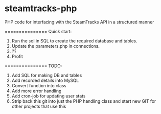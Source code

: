 steamtracks-php
===============

PHP code for interfacing with the SteamTracks API in a structured manner

===============
Quick start:

1.  Run the sql in SQL to create the required database and tables.
2.  Update the parameters.php in connections.
3.  ??
4.  Profit

===============
TODO:

1.  Add SQL for making DB and tables
2.  Add recorded details into MySQL
3.  Convert function into class
4.  Add more error handling
5.  Add cron-job for updating user stats
6.  Strip back this git into just the PHP handling class and start new GIT for other projects that use this
